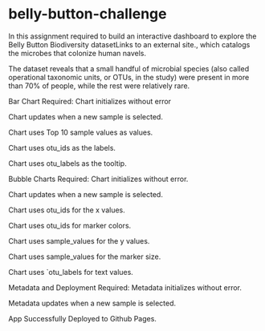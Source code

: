 # belly-button-challenge

In this assignment required to build an interactive dashboard to explore the Belly Button Biodiversity datasetLinks to an external site., which catalogs the microbes that colonize human navels.

The dataset reveals that a small handful of microbial species (also called operational taxonomic units, or OTUs, in the study) were present in more than 70% of people, while the rest were relatively rare.

Bar Chart Required:
Chart initializes without error 

Chart updates when a new sample is selected. 

Chart uses Top 10 sample values as values.

Chart uses otu_ids as the labels.

Chart uses otu_labels as the tooltip.

Bubble Charts Required:
Chart initializes without error.

Chart updates when a new sample is selected.

Chart uses otu_ids for the x values.

Chart uses otu_ids for marker colors.

Chart uses sample_values for the y values.

Chart uses sample_values for the marker size.

Chart uses `otu_labels for text values.

Metadata and Deployment Required:
Metadata initializes without error.

Metadata updates when a new sample is selected.

App Successfully Deployed to Github Pages.
